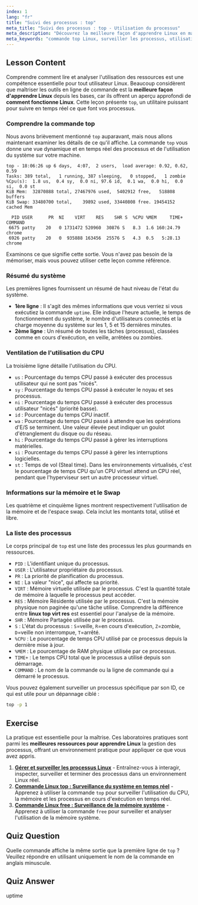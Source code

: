 ```yaml
---
index: 1
lang: "fr"
title: "Suivi des processus : top"
meta_title: "Suivi des processus : top - Utilisation du processus"
meta_description: "Découvrez la meilleure façon d'apprendre Linux en maîtrisant la commande `top`. Ce guide explique comment surveiller les ressources système, suivre les processus et comprendre les métriques comme VIRT et RES. Une partie essentielle pour comprendre le fonctionnement de Linux."
meta_keywords: "commande top Linux, surveiller les processus, utilisation système, fonctionnement linux, linux top virt res, meilleure façon d'apprendre linux, performance linux, gestion des processus, formation linux gratuite en ligne avec certificat"
---
```


## Lesson Content

Comprendre comment lire et analyser l'utilisation des ressources est une compétence essentielle pour tout utilisateur Linux. Beaucoup considèrent que maîtriser les outils en ligne de commande est la **meilleure façon d'apprendre Linux** depuis les bases, car ils offrent un aperçu approfondi de **comment fonctionne Linux**. Cette leçon présente `top`, un utilitaire puissant pour suivre en temps réel ce que font vos processus.

### Comprendre la commande top

Nous avons brièvement mentionné `top` auparavant, mais nous allons maintenant examiner les détails de ce qu'il affiche. La commande `top` vous donne une vue dynamique et en temps réel des processus et de l'utilisation du système sur votre machine.

```plaintext
top - 18:06:26 up 6 days,  4:07,  2 users,  load average: 0.92, 0.62, 0.59
Tasks: 389 total,   1 running, 387 sleeping,   0 stopped,   1 zombie
%Cpu(s):  1.8 us,  0.4 sy,  0.0 ni, 97.6 id,  0.1 wa,  0.0 hi,  0.0 si,  0.0 st
KiB Mem:  32870888 total, 27467976 used,  5402912 free,   518808 buffers
KiB Swap: 33480700 total,    39892 used, 33440808 free. 19454152 cached Mem

  PID USER      PR  NI    VIRT    RES    SHR S  %CPU %MEM     TIME+ COMMAND
 6675 patty    20   0 1731472 520960  30876 S   8.3  1.6 160:24.79 chrome
 6926 patty    20   0  935888 163456  25576 S   4.3  0.5   5:28.13 chrome
```

Examinons ce que signifie cette sortie. Vous n'avez pas besoin de la mémoriser, mais vous pouvez utiliser cette leçon comme référence.

### Résumé du système

Les premières lignes fournissent un résumé de haut niveau de l'état du système.

- **1ère ligne** : Il s'agit des mêmes informations que vous verriez si vous exécutiez la commande `uptime`. Elle indique l'heure actuelle, le temps de fonctionnement du système, le nombre d'utilisateurs connectés et la charge moyenne du système sur les 1, 5 et 15 dernières minutes.
- **2ème ligne** : Un résumé de toutes les tâches (processus), classées comme en cours d'exécution, en veille, arrêtées ou zombies.

### Ventilation de l'utilisation du CPU

La troisième ligne détaille l'utilisation du CPU.

- `us` : Pourcentage du temps CPU passé à exécuter des processus utilisateur qui ne sont pas "nicés".
- `sy` : Pourcentage du temps CPU passé à exécuter le noyau et ses processus.
- `ni` : Pourcentage du temps CPU passé à exécuter des processus utilisateur "nicés" (priorité basse).
- `id` : Pourcentage du temps CPU inactif.
- `wa` : Pourcentage du temps CPU passé à attendre que les opérations d'E/S se terminent. Une valeur élevée peut indiquer un goulot d'étranglement du disque ou du réseau.
- `hi` : Pourcentage du temps CPU passé à gérer les interruptions matérielles.
- `si` : Pourcentage du temps CPU passé à gérer les interruptions logicielles.
- `st` : Temps de vol (Steal time). Dans les environnements virtualisés, c'est le pourcentage de temps CPU qu'un CPU virtuel attend un CPU réel, pendant que l'hyperviseur sert un autre processeur virtuel.

### Informations sur la mémoire et le Swap

Les quatrième et cinquième lignes montrent respectivement l'utilisation de la mémoire et de l'espace swap. Cela inclut les montants total, utilisé et libre.

### La liste des processus

Le corps principal de `top` est une liste des processus les plus gourmands en ressources.

- `PID` : L'identifiant unique du processus.
- `USER` : L'utilisateur propriétaire du processus.
- `PR` : La priorité de planification du processus.
- `NI` : La valeur "nice", qui affecte sa priorité.
- `VIRT` : Mémoire virtuelle utilisée par le processus. C'est la quantité totale de mémoire à laquelle le processus peut accéder.
- `RES` : Mémoire Résidente utilisée par le processus. C'est la mémoire physique non paginée qu'une tâche utilise. Comprendre la différence entre **linux top virt res** est essentiel pour l'analyse de la mémoire.
- `SHR` : Mémoire Partagée utilisée par le processus.
- `S` : L'état du processus : `S`=veille, `R`=en cours d'exécution, `Z`=zombie, `D`=veille non interrompue, `T`=arrêté.
- `%CPU` : Le pourcentage de temps CPU utilisé par ce processus depuis la dernière mise à jour.
- `%MEM` : Le pourcentage de RAM physique utilisée par ce processus.
- `TIME+` : Le temps CPU total que le processus a utilisé depuis son démarrage.
- `COMMAND` : Le nom de la commande ou la ligne de commande qui a démarré le processus.

Vous pouvez également surveiller un processus spécifique par son ID, ce qui est utile pour un dépannage ciblé :

```bash
top -p 1
```

## Exercise

La pratique est essentielle pour la maîtrise. Ces laboratoires pratiques sont parmi les **meilleures ressources pour apprendre Linux** la gestion des processus, offrant un environnement pratique pour appliquer ce que vous avez appris.

1.  **[Gérer et surveiller les processus Linux](https://labex.io/fr/labs/comptia-manage-and-monitor-linux-processes-590864)** - Entraînez-vous à interagir, inspecter, surveiller et terminer des processus dans un environnement Linux réel.
2.  **[Commande Linux top : Surveillance du système en temps réel](https://labex.io/fr/labs/linux-linux-top-command-real-time-system-monitoring-388500)** - Apprenez à utiliser la commande `top` pour surveiller l'utilisation du CPU, la mémoire et les processus en cours d'exécution en temps réel.
3.  **[Commande Linux free : Surveillance de la mémoire système](https://labex.io/fr/labs/linux-linux-free-command-monitoring-system-memory-388496)** - Apprenez à utiliser la commande `free` pour surveiller et analyser l'utilisation de la mémoire système.

## Quiz Question

Quelle commande affiche la même sortie que la première ligne de `top` ? Veuillez répondre en utilisant uniquement le nom de la commande en anglais minuscule.

## Quiz Answer

uptime
